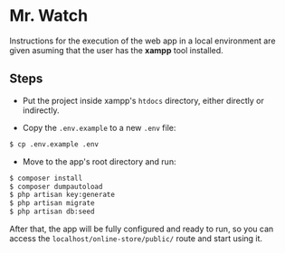 # Mr. Watch


Instructions for the  execution of the web app in a local environment
are given asuming that the user has the **xampp** tool installed.

## Steps
- Put the project inside xampp's `htdocs` directory, either directly
  or indirectly.

- Copy the `.env.example` to a new `.env` file:
```bash
$ cp .env.example .env
```

- Move to the app's root directory and run:
```bash
$ composer install
$ composer dumpautoload
$ php artisan key:generate
$ php artisan migrate
$ php artisan db:seed
```

After that, the app will be fully configured and ready to run,
so you can access the `localhost/online-store/public/` route and start
using it.
